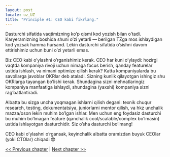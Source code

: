 ```yaml
---
layout: post
locale: uz_UZ
title: "Principle #1: CEO kabi fikrlang."
---
```


Dasturchi sifatida vaqtimizning ko’p qismi kod yozish bilan o’tadi. Karyeramizning boshida shuni o’zi yetarli — berilgan TZga mos ishlaydigan kod yozsak hamma hursand. Lekin dasturchi sifatida o’sishni davom ettirishimiz uchun buni o’zi yetarli emas.

Biz CEO kabi o’ylashni o’rganishimiz kerak. CEO har kuni o’ylaydi: hozirgi vaqtda kompaniya rivoji uchun nimaga focus berish, qanday featurelar ustida ishlash, va nimani optimize qilish kerak? Katta kompaniyalarda bu savollarga javoblar OKRlar deb ataladi. Sizning kunlik qilayotgan ishingiz shu OKRlarga tayangan bo’lishi kerak. Shundagina sizni mehnatlaringiz kompaniya manfaatiga ishlaydi, shundagina (yaxshi) kompaniya sizni rag’batlantiradi.

Albatta bu sizga uncha yoqmagan ishlarni qilish degani: texnik chuqur research, testing, dokumentatsiya, juniorlarni mentor qilish, va hkz unchalik mazza/oson lekin muhim bo’lgan ishlar. Men uchun eng foydasiz dasturchi bu muhim bo’lmagan feature (qanchalik cool/scalable/complex bo’lmasin) ustida ishlayotgan dasturchidir. Siz o’sha dasturchi bo’lmang!

CEO kabi o’ylashni o’rgansak, keyinchalik albatta oramizdan buyuk CEOlar (yoki CTOlar) chiqadi 😎

[<< Previous chapter](/2024/01/24/dasturchi-sifatida-o_sishning-10ta-sifatlari-series.html) | [Next chapter >>](/2024/01/26/principle-2-tosiqlarga-rozi-bolmang.html)
